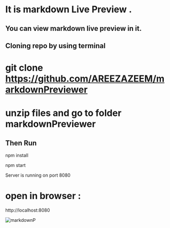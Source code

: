 # It is markdown Live Preview .
## You can view markdown live preview in it.

## Cloning repo by using terminal

# git clone https://github.com/AREEZAZEEM/markdownPreviewer

# unzip files and  go to folder markdownPreviewer


## Then  Run

npm install 

npm start

Server is running on port 8080

# open in browser :

http://localhost:8080

![markdownP](https://user-images.githubusercontent.com/94732877/159413900-4ebf8d1c-de50-455d-9480-4893209db3c4.png)
